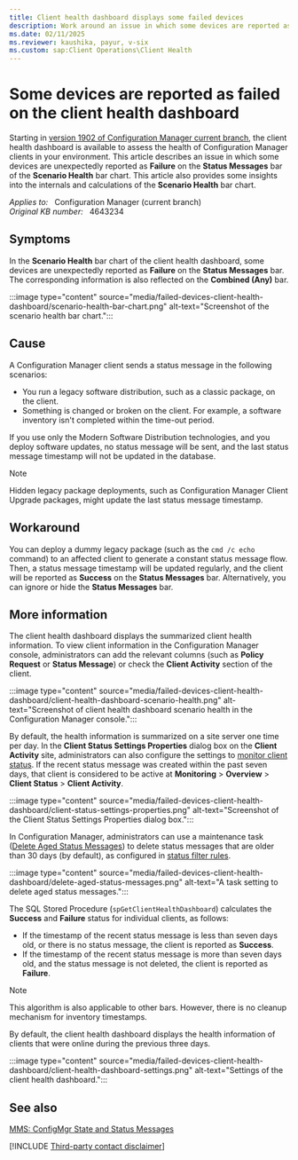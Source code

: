 ```yaml
---
title: Client health dashboard displays some failed devices
description: Work around an issue in which some devices are reported as failure on the Status Messages bar of the client health dashboard.
ms.date: 02/11/2025
ms.reviewer: kaushika, payur, v-six
ms.custom: sap:Client Operations\Client Health
---
```

# Some devices are reported as failed on the client health dashboard

Starting in [version 1902 of Configuration Manager current branch](/mem/configmgr/core/plan-design/changes/whats-new-in-version-1902#client-health-dashboard), the client health dashboard is available to assess the health of Configuration Manager clients in your environment. This article describes an issue in which some devices are  unexpectedly reported as **Failure** on the **Status Messages** bar of the **Scenario Health** bar chart. This article also provides some insights into the internals and calculations of the **Scenario Health** bar chart.

_Applies to:_ &nbsp; Configuration Manager (current branch)  
_Original KB number:_ &nbsp; 4643234

## Symptoms

In the **Scenario Health** bar chart of the client health dashboard, some devices are  unexpectedly reported as **Failure** on the **Status Messages** bar. The corresponding information is also reflected on the **Combined (Any)** bar.

:::image type="content" source="media/failed-devices-client-health-dashboard/scenario-health-bar-chart.png" alt-text="Screenshot of the scenario health bar chart.":::

## Cause

A Configuration Manager client sends a status message in the following scenarios:

- You run a legacy software distribution, such as a classic package, on the client.
- Something is changed or broken on the client. For example, a software inventory isn't completed within the time-out period.

If you use only the Modern Software Distribution technologies, and you deploy software updates, no status message will be sent, and the last status message timestamp will not be updated in the database.

> [!NOTE]
> Hidden legacy package deployments, such as Configuration Manager Client Upgrade packages, might update the last status message timestamp.

## Workaround

You can deploy a dummy legacy package (such as the `cmd /c echo` command) to an affected client to generate a constant status message flow. Then, a status message timestamp will be updated regularly, and the client will be reported as **Success** on the **Status Messages** bar. Alternatively, you can ignore or hide the **Status Messages** bar.

## More information

The client health dashboard displays the summarized client health information. To view client information in the Configuration Manager console, administrators can add the relevant columns (such as **Policy Request** or **Status Message**) or check the **Client Activity** section of the client.

:::image type="content" source="media/failed-devices-client-health-dashboard/client-health-dashboard-scenario-health.png" alt-text="Screenshot of client health dashboard scenario health in the Configuration Manager console.":::

By default, the health information is summarized on a site server one time per day. In the **Client Status Settings Properties** dialog box on the **Client Activity** site, administrators can also configure the settings to [monitor client status](/mem/configmgr/core/clients/manage/monitor-clients). If the recent status message was created within the past seven days, that client is considered to be active at **Monitoring** > **Overview** > **Client Status** > **Client Activity**.

:::image type="content" source="media/failed-devices-client-health-dashboard/client-status-settings-properties.png" alt-text="Screenshot of the Client Status Settings Properties dialog box.":::

In Configuration Manager, administrators can use a maintenance task ([Delete Aged Status Messages](/mem/configmgr/core/servers/manage/reference-for-maintenance-tasks#delete-aged-status-messages)) to delete status messages that are older than 30 days (by default), as configured in [status filter rules](/mem/configmgr/core/servers/manage/use-status-system#manage-status-filter-rules).

:::image type="content" source="media/failed-devices-client-health-dashboard/delete-aged-status-messages.png" alt-text="A task setting to delete aged status messages.":::

The SQL Stored Procedure (`spGetClientHealthDashboard`) calculates the **Success** and **Failure** status for individual clients, as follows:

- If the timestamp of the recent status message is less than seven days old, or there is no status message, the client is reported as **Success**.
- If the timestamp of the recent status message is more than seven days old, and the status message is not deleted, the client is reported as **Failure**.

> [!NOTE]
> This algorithm is also applicable to other bars. However, there is no cleanup mechanism for inventory timestamps.

By default, the client health dashboard displays the health information of clients that were online during the previous three days.

:::image type="content" source="media/failed-devices-client-health-dashboard/client-health-dashboard-settings.png" alt-text="Settings of the client health dashboard.":::

## See also

[MMS: ConfigMgr State and Status Messages](https://mms2014.sched.com/event/Z78Zmr/configmgr-state-and-status-messages-under-the-hood)

[!INCLUDE [Third-party contact disclaimer](../../../includes/third-party-contact-disclaimer.md)]
